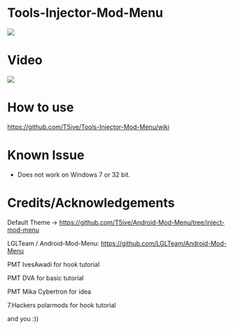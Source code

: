 # Tools-Injector-Mod-Menu

![](https://i.imgur.com/orvXLYp.gif)

# Video

[![](http://img.youtube.com/vi/h4sqozxd3v8/0.jpg)](https://youtu.be/h4sqozxd3v8 "")

# How to use

https://github.com/T5ive/Tools-Injector-Mod-Menu/wiki


# Known Issue

- Does not work on Windows 7 or 32 bit.


# Credits/Acknowledgements

Default Theme -> https://github.com/T5ive/Android-Mod-Menu/tree/inject-mod-menu

LGLTeam / Android-Mod-Menu: https://github.com/LGLTeam/Android-Mod-Menu

PMT IvesAwadi for hook tutorial

PMT DVA for basic tutorial

PMT Mika Cybertron for idea

7.Hackers polarmods for hook tutorial

and you :))